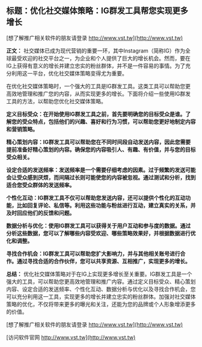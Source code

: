 ## **标题：优化社交媒体策略：IG群发工具帮您实现更多增长**

[想了解推广相关软件的朋友请登录 http://www.vst.tw](http://www.vst.tw)

**正文：**
社交媒体已成为现代营销的重要一环，其中Instagram（简称IG）作为全球最受欢迎的社交平台之一，为企业和个人提供了巨大的增长机会。然而，要在IG上获得有意义的增长并建立忠实的粉丝群体，并不是一件容易的事情。为了充分利用这一平台，优化社交媒体策略变得尤为重要。

在优化社交媒体策略时，一个强大的工具是IG群发工具。这类工具可以帮助您更高效地管理和推广您的内容，从而实现更多的增长。下面将介绍一些使用IG群发工具的方法，以帮助您优化社交媒体策略。

**定义目标受众：在开始使用IG群发工具之前，首先要明确您的目标受众是谁。了解您的受众特点，包括他们的兴趣、喜好和行为习惯，可以帮助您更好地制定内容和营销策略。**

**精心策划内容：IG群发工具可以帮助您在不同时间段自动发送内容，因此您需要提前准备好精心策划的内容。确保您的内容吸引人、有趣、有价值，并与您的目标受众相关。**

**设定合适的发送频率：发送频率是一个需要仔细考虑的因素。过于频繁的发送可能会让受众感到厌烦，而间隔过长则可能使您的内容被忽视。通过测试和分析，找到适合您受众群体的发送频率。**

**个性化互动：IG群发工具不仅可以帮助您发送内容，还可以提供个性化的互动功能，比如回复评论、私信等。利用这些功能与粉丝进行互动，建立真实的关系，并及时回应他们的反馈和问题。**

**数据分析与优化：使用IG群发工具可以获得关于用户互动和参与度的数据。通过分析这些数据，您可以了解哪些内容受欢迎、哪些策略效果好，并根据数据进行优化和调整。**

**寻找合作机会：IG群发工具可以帮助您扩大影响力，并与其他相关账号进行合作。通过寻找合适的合作伙伴，您可以共享资源、互相推广，实现更多的增长。**

**总结：**
优化社交媒体策略对于在IG上实现更多增长至关重要。IG群发工具是一个强大的工具，可以帮助您更高效地管理和推广内容。通过定义目标受众、精心策划内容、设定合适的发送频率、个性化互动、数据分析与优化以及寻找合作机会，您可以充分利用这一工具，实现更多的增长并建立忠实的粉丝群体。加强对社交媒体策略的优化，不仅将带来更多的曝光和关注，还能为您的品牌或个人形象增添更多的价值。

[想了解推广相关软件的朋友请登录 http://www.vst.tw](http://www.vst.tw)


[访问软件官网 http://www.vst.tw](http://www.vst.tw)
